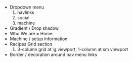 - Dropdown menu
  1. navlinks
  2. social
  3. machine
- Gradient / Drop shadow
- Who We are = Home
- Machine / setup information
- Recipes Grid section
   1. 3-column grid at lg viewport, 1-column at sm viewport
- Border / decoration around nav menu links